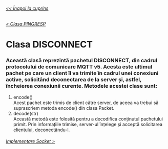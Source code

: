 ###### [<< Înapoi la cuprins](../Cuprins.md)
###### [< Clasa PINGRESP](19.%20PINGRESP.md)
# Clasa DISCONNECT
### Această clasă reprezintă pachetul DISCONNECT, din cadrul protocolului de comunicare MQTT v5. Acesta este ultimul pachet pe care un client îl va trimite în cadrul unei conexiuni active, solicitând deconectarea de la server și, astfel, încheierea conexiunii curente. Metodele acestei clase sunt:
1. encode()  
Acest pachet este trimis de client către server, de aceea va trebui să suprascriem metoda encode() din clasa Packet.
2. decode(str)  
Această metodă este folosită pentru a decodifica conținutul pachetului primit. Prin informațiile trimise, server-ul înțelege și acceptă solicitarea clientului, deconectându-l.
###### [Implementare Socket >](21.%20Implementare%20Socket.md)
